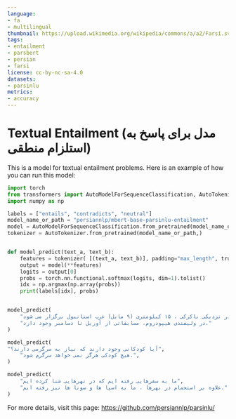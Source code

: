 ```yaml
---
language:
- fa
- multilingual
thumbnail: https://upload.wikimedia.org/wikipedia/commons/a/a2/Farsi.svg
tags:
- entailment
- parsbert
- persian
- farsi
license: cc-by-nc-sa-4.0
datasets:
- parsinlu
metrics:
- accuracy
---
```


# Textual Entailment (مدل برای پاسخ به استلزام منطقی)

This is a model for textual entailment problems. 
Here is an example of how you can run this model: 

```python 
import torch
from transformers import AutoModelForSequenceClassification, AutoTokenizer
import numpy as np

labels = ["entails", "contradicts", "neutral"]
model_name_or_path = "persiannlp/mbert-base-parsinlu-entailment"
model = AutoModelForSequenceClassification.from_pretrained(model_name_or_path)
tokenizer = AutoTokenizer.from_pretrained(model_name_or_path,)


def model_predict(text_a, text_b):
    features = tokenizer( [(text_a, text_b)], padding="max_length", truncation=True, return_tensors='pt')
    output = model(**features)
    logits = output[0]
    probs = torch.nn.functional.softmax(logits, dim=1).tolist()
    idx = np.argmax(np.array(probs))
    print(labels[idx], probs)


model_predict(
    "این مسابقات بین آوریل و دسامبر در هیپودروم ولیفندی در نزدیکی باکرکی ، ۱۵ کیلومتری (۹ مایل) غرب استانبول برگزار می شود.",
    "در ولیفندی هیپودروم، مسابقاتی از آوریل تا دسامبر وجود دارد."
)

model_predict(
"آیا کودکانی وجود دارند که نیاز به سرگرمی دارند؟",
    "هیچ کودکی هرگز نمی خواهد سرگرم شود.",
)

model_predict(
    "ما به سفرهایی رفته ایم که در نهرهایی شنا کرده ایم",
    "علاوه بر استحمام در نهرها ، ما به اسپا ها و سونا ها نیز رفته ایم."
)
```


For more details, visit this page: https://github.com/persiannlp/parsinlu/ 
